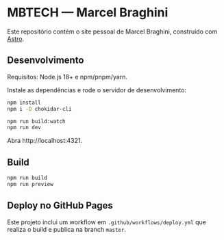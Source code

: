 # MBTECH — Marcel Braghini

Este repositório contém o site pessoal de Marcel Braghini, construído com [Astro](https://astro.build/).

## Desenvolvimento

Requisitos: Node.js 18+ e npm/pnpm/yarn.

Instale as dependências e rode o servidor de desenvolvimento:

```bash
npm install
npm i -D chokidar-cli

npm run build:watch
npm run dev
```

Abra http://localhost:4321.

## Build

```bash
npm run build
npm run preview
```

## Deploy no GitHub Pages

Este projeto inclui um workflow em `.github/workflows/deploy.yml` que realiza o build e publica na branch `master`.
